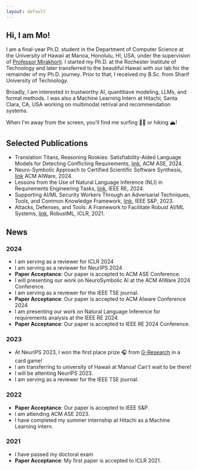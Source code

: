 ```yaml
---
layout: default
---
```


## Hi, I am Mo!

I am a final-year Ph.D. student in the Department of Computer Science at the University of Hawaii at Manoa, Honolulu, HI, USA, under the supervision of [Professor Mirakhorli](https://mehdimirakhorli.github.io). I started my Ph.D. at the Rochester Institute of Technology and later transferred to the beautiful Hawaii with our lab for the remainder of my Ph.D. journey. Prior to that, I received my B.Sc. from Sharif University of Technology. 

Broadly, I am interested in trustworthy AI, quantitiave modeling, LLMs, and formal methods. I was also a Machine Learning Intern at Hitachi, Santa Clara, CA, USA working on multimodal retrival and recommendation systems. 

When I'm away from the screen, you'll find me surfing 🏄‍♂️ or hiking 🏔️! 

## Selected Publications
- Translation Titans, Reasoning Rookies: Satisfiability-Aided Language Models for Detecting Conflicting Requirements, [link](https://www.researchgate.net/profile/Mohamad-Fazelnia-2/publication/383395498_Translation_Titans_Reasoning_Challenges_Satisfiability-Aided_Language_Models_for_Detecting_Conflicting_Requirements/links/66ca4fcd75613475fe787fa5/Translation-Titans-Reasoning-Challenges-Satisfiability-Aided-Language-Models-for-Detecting-Conflicting-Requirements.pdf?origin=publicationDetail&_sg%5B0%5D=tVm6qE9L8tEtvKjbB0xZuV2cD6ZgwsPiHCuUZQTPKTH_FFPBs-eWBZ1l9dnwI8_jpju7cMHul3FBcSJD307ZnA.dmI0uMZy1AiH92uJT3CK6_hl6wZur6d5VRyd76gQmO2wroyVkQEcnzWcdtek5aZpsJiAE9fuIyusWNp9AzT8bQ&_sg%5B1%5D=aw4gFGKbXBhcd21KK1dYNrECwWXsAjWEesoRDztE-jmgZfMnqIjZAYzvpqLOBAn6ELyeeIWOH8rzW_wz6-qTx5Lx_tkxHdH6vLu1go64SZI-.dmI0uMZy1AiH92uJT3CK6_hl6wZur6d5VRyd76gQmO2wroyVkQEcnzWcdtek5aZpsJiAE9fuIyusWNp9AzT8bQ&_iepl=&_rtd=eyJjb250ZW50SW50ZW50IjoibWFpbkl0ZW0ifQ%3D%3D&_tp=eyJjb250ZXh0Ijp7ImZpcnN0UGFnZSI6InB1YmxpY2F0aW9uIiwicGFnZSI6InB1YmxpY2F0aW9uIiwicG9zaXRpb24iOiJwYWdlSGVhZGVyIn19), ACM ASE, 2024. 
- Neuro-Symbolic Approach to Certified Scientific Software Synthesis, [link](https://www.researchgate.net/profile/Mohamad-Fazelnia-2/publication/382156788_Neuro-Symbolic_Approach_to_Certified_Scientific_Software_Synthesis/links/66b9cb9951aa0775f27a994f/Neuro-Symbolic-Approach-to-Certified-Scientific-Software-Synthesis.pdf?origin=publicationDetail&_sg%5B0%5D=Mf_kvb1WMQll--QX_ZDsv2h4oP4Cjs2WNxTqMKAHzvVNFkmTY0ytRWpuqZsC1XGChUfSJh4apXyeIVSImx4FYg.Dmpb02aOiJ7Qur3ZhnlwHN6s5IGTUZ4OhrEoLav73MD7k34DZIrFeB1urh-Kgtsan63MCJ5MKjD7fbCNeM1NhA&_sg%5B1%5D=UGmaptIU473xj0fj39-sdYowF4n6wK61c2VvJt7vkCbhWM0sEOH4njE3JRPwAput9a1hwtoY77PF27z7rfxjM6CSIc4QCe7K-4aiLJY0xJ1x.Dmpb02aOiJ7Qur3ZhnlwHN6s5IGTUZ4OhrEoLav73MD7k34DZIrFeB1urh-Kgtsan63MCJ5MKjD7fbCNeM1NhA&_iepl=&_rtd=eyJjb250ZW50SW50ZW50IjoibWFpbkl0ZW0ifQ%3D%3D&_tp=eyJjb250ZXh0Ijp7ImZpcnN0UGFnZSI6InB1YmxpY2F0aW9uIiwicGFnZSI6InB1YmxpY2F0aW9uIiwicG9zaXRpb24iOiJwYWdlSGVhZGVyIn19) ACM AIWare, 2024.
- Lessons from the Use of Natural Language Inference (NLI) in Requirements Engineering Tasks, [link](https://arxiv.org/pdf/2405.05135), IEEE RE, 2024.
- Supporting AI/ML Security Workers Through an Adversarial Techniques, Tools, and Common Knowledge Framework, [link](https://arxiv.org/pdf/2211.05075), IEEE S&P, 2023.
- Attacks, Defenses, and Tools: A Framework to Facilitate Robust AI/ML Systems, [link](https://arxiv.org/pdf/2202.09465), RobustML, ICLR, 2021.

## News
### 2024
- I am serving as a reviewer for ICLR 2024
- I am serving as a reviewer for NeurIPS 2024
- **Paper Acceptance**: Our paper is accepted to ACM ASE Conference.
- I will presenting our work on NeuroSymbolic AI at the ACM AIWare 2024 Conference.
- I am serving as a reviewer for the IEEE TSE journal.
- **Paper Acceptance**: Our paper is accepted to ACM AIware Conference 2024
- I am presenting our work on Natural Language Inference for requirements analysis at the IEEE RE 2024.
- **Paper Acceptance**: Our paper is accepted to IEEE RE 2024 Conference.

### 2023
- At NeurIPS 2023, I won the first place prize 🎧 from [G-Research](https://www.gresearch.com/about/about-us/) in a card game!
- I am transferring to university of Hawaii at Manoa! Can't wait to be there!
- I will be attenting NeurIPS 2023.
- I am serving as a reviewer for the IEEE TSE journal.

### 2022
- **Paper Acceptance**: Our paper is accepted to IEEE S&P.
- I am attending ACM ASE 2023.
- I have completed my summer internship at Hitachi as a Machine Learning intern. 

### 2021
- I have passed my doctoral exam
- **Paper Acceptance**: My first paper is accepted to ICLR 2021.
